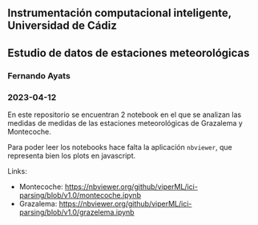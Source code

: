 ## Instrumentación computacional inteligente, Universidad de Cádiz
## Estudio de datos de estaciones meteorológicas
### Fernando Ayats
### 2023-04-12

En este repositorio se encuentran 2 notebook en el que se analizan las medidas de medidas de las estaciones meteorológicas de Grazalema y Montecoche.

Para poder leer los notebooks hace falta la aplicación `nbviewer`, que representa bien los plots en javascript.

Links:

- Montecoche: https://nbviewer.org/github/viperML/ici-parsing/blob/v1.0/montecoche.ipynb
- Grazalema: https://nbviewer.org/github/viperML/ici-parsing/blob/v1.0/grazelema.ipynb
